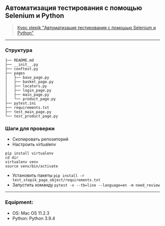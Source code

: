 ## Автоматизация тестирования с помощью Selenium и Python
>[Курс stepik "Автоматизация тестирования с помощью Selenium и Python"](https://stepik.org/course/575/syllabus)
---
### Структура
```
├── README.md
├── __init__.py
├── conftest.py
├── pages
│   ├── base_page.py
│   ├── basket_page.py
│   ├── locators.py
│   ├── login_page.py
│   ├── main_page.py
│   └── product_page.py
├── pytest.ini
├── requirements.txt
├── test_main_page.py
└── test_product_page.py
```
### Шаги для проверки 
- Скопировать репозиторий 
- Настроить virtualenv
```
pip install virtualenv
cd dir 
virtualenv venv
source venv/bin/activate
```
- Установить пакеты 
`pip install -r test_stepik_page_object/requirements.txt`
- Запустить команду
`pytest -v --tb=line --language=en -m need_review`

---
### Equipment:
- OS: Mac OS 11.2.3
- Python: Python 3.9.4